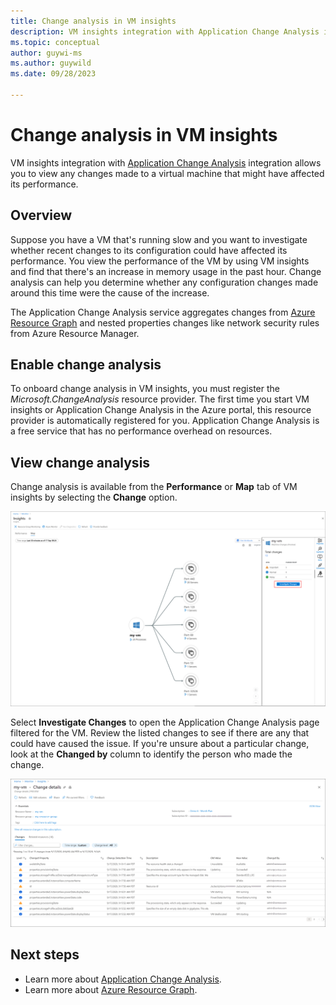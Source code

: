 ```yaml
---
title: Change analysis in VM insights
description: VM insights integration with Application Change Analysis integration allows you to view any changes made to a virtual machine that might have affected it performance.
ms.topic: conceptual
author: guywi-ms
ms.author: guywild
ms.date: 09/28/2023

---
```


# Change analysis in VM insights
VM insights integration with [Application Change Analysis](../app/change-analysis.md) integration allows you to view any changes made to a virtual machine that might have affected its performance.

## Overview
Suppose you have a VM that's running slow and you want to investigate whether recent changes to its configuration could have affected its performance. You view the performance of the VM by using VM insights and find that there's an increase in memory usage in the past hour. Change analysis can help you determine whether any configuration changes made around this time were the cause of the increase.

The Application Change Analysis service aggregates changes from [Azure Resource Graph](../../governance/resource-graph/how-to/get-resource-changes.md) and nested properties changes like network security rules from Azure Resource Manager.

## Enable change analysis
To onboard change analysis in VM insights, you must register the *Microsoft.ChangeAnalysis* resource provider. The first time you start VM insights or Application Change Analysis in the Azure portal, this resource provider is automatically registered for you. Application Change Analysis is a free service that has no performance overhead on resources.

## View change analysis
Change analysis is available from the **Performance** or **Map** tab of VM insights by selecting the **Change** option.

[![Screenshot that shows investigating changes.](media/vminsights-change-analysis/investigate-changes-screenshot.png)](media/vminsights-change-analysis/investigate-changes-screenshot-zoom.png#lightbox)

Select **Investigate Changes** to open the Application Change Analysis page filtered for the VM. Review the listed changes to see if there are any that could have caused the issue. If you're unsure about a particular change, look at the **Changed by** column to identify the person who made the change.

[![Screenshot that shows the Change details screen.](media/vminsights-change-analysis/change-details-screenshot.png)](media/vminsights-change-analysis/change-details-screenshot.png#lightbox)

## Next steps
- Learn more about [Application Change Analysis](../app/change-analysis.md).
- Learn more about [Azure Resource Graph](../../governance/resource-graph/how-to/get-resource-changes.md).

